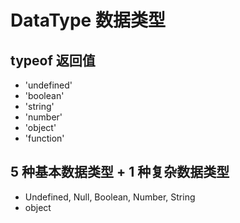 # DataType 数据类型

## typeof 返回值

- 'undefined'
- 'boolean'
- 'string'
- 'number'
- 'object'
- 'function'

## 5 种基本数据类型 + 1 种复杂数据类型

- Undefined, Null, Boolean, Number, String
- object
